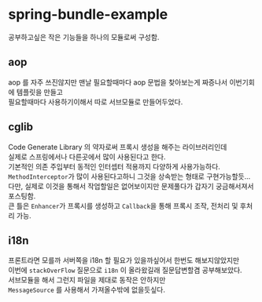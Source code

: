 # spring-bundle-example

공부하고싶은 작은 기능들을 하나의 모듈로써 구성함.

## aop

aop 를 자주 쓰진않지만 맨날 필요할때마다 aop 문법을 찾아보는게 짜증나서 이번기회에 템플릿을 만들고  
필요할때마다 사용하기이해서 따로 서브모듈로 만들어두었다.  

## cglib

Code Generate Library 의 약자로써 프록시 생성을 해주는 라이브러리인데  
실제로 스프링에서나 다른곳에서 많이 사용된다고 한다.  
기본적인 의존 주입부터 동적인 인터셉터 적용까지 다양하게 사용가능하다.  
`MethodInterceptor`가 많이 사용된다고하니 그것을 상속받는 형태로 구현가능할듯...  
다만, 실제로 이것을 통해서 작업할일은 없어보이지만 문제풀다가 갑자기 궁금해서져서 포스팅함.  
큰 틀은 `Enhancer`가 프록시를 생성하고 `Callback`을 통해 프록시 조작, 전처리 및 후처리 가능.   

## i18n

프론트라면 모를까 서버쪽을 i18n 할 필요가 있을까싶어서 한번도 해보지않았지만  
이번에 `stackOverFlow` 질문으로 `i18n` 이 올라왔길래 질문답변할겸 공부해보았다.  
서브모듈을 해서 그런지 파일을 제대로 동작은 안하지만  
`MessageSource` 를 사용해서 가져올수밖에 없을듯싶다.
